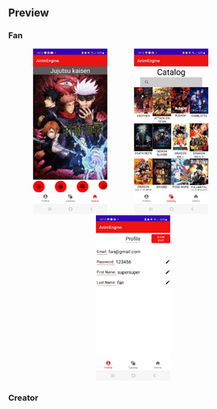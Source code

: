 
## Preview
### Fan
<p align="center">
    <img src="Images/fan_engine.jpeg" alt="Engine" width="150" style="margin-right: 50px;" />
    <img src="Images/fan_catalog.jpeg" alt="Catalog" width="150" style="margin-right: 50px;" />
    <img src="Images/fan_profile.jpeg" alt="Profile" width="150" />
</p>

### Creator

